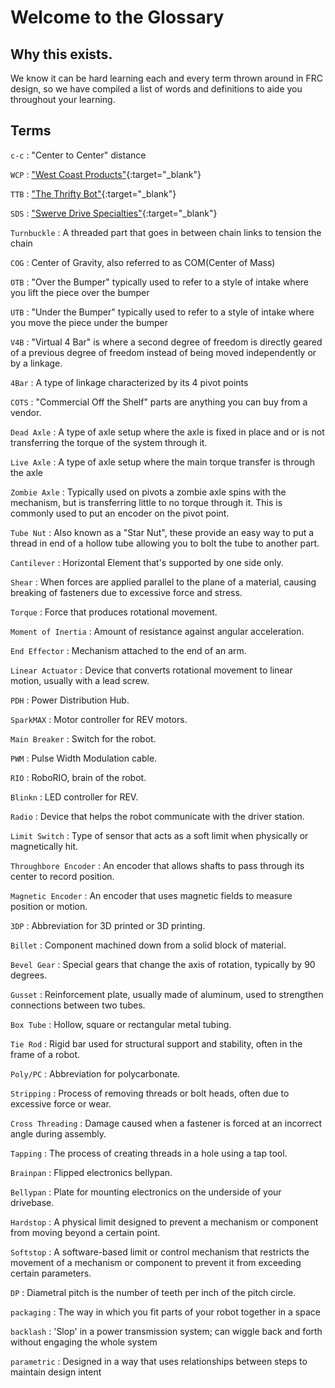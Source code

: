 # Welcome to the Glossary

## Why this exists.
We know it can be hard learning each and every term thrown around in FRC design, so we have compiled a list of words and definitions to aide you throughout your learning.

## Terms
`c-c`
:   "Center to Center" distance

`WCP`
:   ["West Coast Products"](https://wcproducts.com/ "WCP Storefront"){:target="_blank"}

`TTB`
:   ["The Thrifty Bot"](https://www.thethriftybot.com/ "Thrifty Bot Storefront"){:target="_blank"}

`SDS`
:   ["Swerve Drive Specialties"](https://www.swervedrivespecialties.com/ "SDS Storefront"){:target="_blank"}

`Turnbuckle`
:   A threaded part that goes in between chain links to tension the chain

`COG`
:   Center of Gravity, also referred to as COM(Center of Mass)

`OTB`
:   "Over the Bumper" typically used to refer to a style of intake where you lift the piece over the bumper

`UTB`
:   "Under the Bumper" typically used to refer to a style of intake where you move the piece under the bumper

`V4B`
:   "Virtual 4 Bar" is where a second degree of freedom is directly geared of a previous degree of freedom instead of being moved independently or by a linkage.

`4Bar`
:   A type of linkage characterized by its 4 pivot points

`COTS`
:   "Commercial Off the Shelf" parts are anything you can buy from a vendor.

`Dead Axle`
:   A type of axle setup where the axle is fixed in place and or is not transferring the torque of the system through it.

`Live Axle`
:   A type of axle setup where the main torque transfer is through the axle

`Zombie Axle`
:   Typically used on pivots a zombie axle spins with the mechanism, but is transferring little to no torque through it. This is commonly used to put an encoder on the pivot point.

`Tube Nut`
: Also known as a "Star Nut", these provide an easy way to put a thread in end of a hollow tube allowing you to bolt the tube to another part. 

`Cantilever`
: Horizontal Element that's supported by one side only.

`Shear`
: When forces are applied parallel to the plane of a material, causing breaking of fasteners due to excessive force and stress.

`Torque`
: Force that produces rotational movement.

`Moment of Inertia`
: Amount of resistance against angular acceleration.

`End Effector`
:   Mechanism attached to the end of an arm.

`Linear Actuator`
:   Device that converts rotational movement to linear motion, usually with a lead screw.

`PDH`
:   Power Distribution Hub.

`SparkMAX`
:   Motor controller for REV motors.

`Main Breaker`
:   Switch for the robot.

`PWM`
:   Pulse Width Modulation cable.

`RIO`
:   RoboRIO, brain of the robot.

`Blinkn`
:   LED controller for REV.

`Radio`
:   Device that helps the robot communicate with the driver station.

`Limit Switch`
:   Type of sensor that acts as a soft limit when physically or magnetically hit.

`Throughbore Encoder`
:   An encoder that allows shafts to pass through its center to record position. 

`Magnetic Encoder`
:   An encoder that uses magnetic fields to measure position or motion. 

`3DP`
:   Abbreviation for 3D printed or 3D printing.

`Billet`
:   Component machined down from a solid block of material.

`Bevel Gear`
:   Special gears that change the axis of rotation, typically by 90 degrees.

`Gusset`
:   Reinforcement plate, usually made of aluminum, used to strengthen connections between two tubes.

`Box Tube`
:   Hollow, square or rectangular metal tubing.

`Tie Rod`
:   Rigid bar used for structural support and stability, often in the frame of a robot.

`Poly/PC`
:   Abbreviation for polycarbonate.

`Stripping`
:   Process of removing threads or bolt heads, often due to excessive force or wear.

`Cross Threading`
:   Damage caused when a fastener is forced at an incorrect angle during assembly.

`Tapping`
:   The process of creating threads in a hole using a tap tool.

`Brainpan`
:   Flipped electronics bellypan.

`Bellypan`
:   Plate for mounting electronics on the underside of your drivebase.

`Hardstop`
:   A physical limit designed to prevent a mechanism or component from moving beyond a certain point.

`Softstop`
:   A software-based limit or control mechanism that restricts the movement of a mechanism or component to prevent it from exceeding certain parameters.

`DP`
:   Diametral pitch is the number of teeth per inch of the pitch circle.

`packaging`
:   The way in which you fit parts of your robot together in a space

`backlash`
:   'Slop' in a power transmission system; can wiggle back and forth without engaging the whole system

`parametric`
:   Designed in a way that uses relationships between steps to maintain design intent

<br>